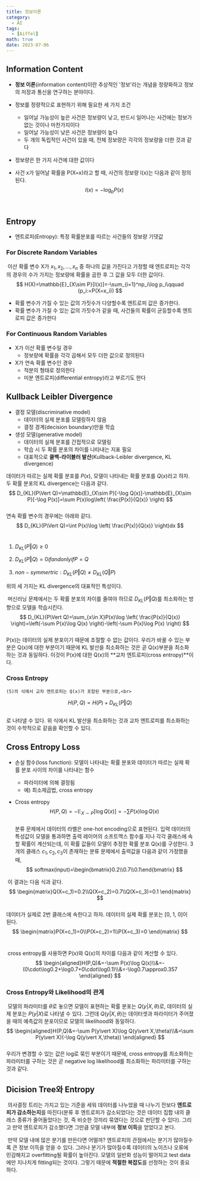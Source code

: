 ```yaml
---
title: 정보이론
category:
  - AI
tags:
  - [Aiffel]
math: true
date: 2023-07-06
---
```


## Information Content

- **정보 이론**(information content)이란 추상적인 '정보'라는 개념을 정량화하고 정보의 저장과 통신을 연구하는 분야이다.

- 정보를 정량적으로 표현하기 위해 필요한 세 가지 조건

  - 일어날 가능성이 높은 사건은 정보량이 낮고, 반드시 일어나는 사건에는 정보가 없는 것이나 마찬가지이다
  - 일어날 가능성이 낮은 사건은 정보량이 높다
  - 두 개의 독립적인 사건이 있을 때, 전체 정보량은 각각의 정보량을 더한 것과 같다

- 정보량은 한 가지 사건에 대한 값이다

- 사건 x가 일어날 확률을 P(X=x)라고 할 때, 사건의 정보량 I(x)는 다음과 같이 정의된다.<br>
  $$
  I(x)=-\log_bP(x)
  $$

​	

## Entropy

- 엔트로피(Entropy): 특정 확률분포를 따르는 사건들의 정보량 기댓값



### For Discrete Random Variables

​	이산 확률 변수 X가 $x_1,x_2,\ldots ,x_n$ 중 하나의 값을 가진다고 가정할 때 엔트로피는 각각의 경우의 수가 가지는 정보량에 확률을 곱한 후 그 값을 모두 더한 값이다.<br>
$$
H(X)=\mathbb{E}_{X\sim P}[I(x)]=-\sum_{i=1}^np_i\log p_i\qquad (p_i:=P(X=x_i))
$$

- 확률 변수가 가질 수 있는 값의 가짓수가 다양할수록 엔트로피 값은 증가한다.
- 확률 변수가 가질 수 있는 값의 가짓수가 같을 때, 사건들의 확률이 균등할수록 엔트로피 값은 증가한다



### For Continuous Random Variables

- X가 이산 확률 변수일 경우
  - 정보량에 확률을 각각 곱해서 모두 더한 값으로 정의된다
- X가 연속 확률 변수인 경우
  - 적분의 형태로 정의한다
  - 미분 엔트로피(differential entropy)라고 부르기도 한다



## Kullback Leibler Divergence

- 결정 모델(discriminative model)
  - 데이터의 실제 분포를 모델링하지 않음
  - 결정 경계(decision boundary)만을 학습
- 생성 모델(generative model)
  - 데이터의 실제 분포를 간접적으로 모델링
  - 학습 시 두 확률 분포의 차이를 나타내는 지표 필요
  - 대표적으로 **쿨백-라이블러 발산**(Kullback-Leibler divergence, KL divergence)

데이터가 따르는 실제 확률 분포를 $P(x)$, 모델이 나타내는 확률 분포를 $Q(x)$라고 하자. 두 확률 분포의 KL divergence는 다음과 같다.<br>
$$
D_{KL}(P\Vert Q)=\mathbb{E}_{X\sim P}[-\log Q(x)]-\mathbb{E}_{X\sim P}[-\log P(x)]=\sum P(x)log\left( \frac{P(x)}{Q(x)} \right)
$$
<br>연속 확률 변수의 경우에는 아래와 같다.<br>
$$
D_{KL}(P\Vert Q)=\int P(x)\log \left( \frac{P(x)}{Q(x)} \right)dx
$$
<br>

1. $D_{KL}(P\Vert Q)\geq 0$

2. $D_{KL}(P\Vert Q)=0 if and only if P=Q$

3. $non-symmertric:D_{KL}(P\Vert Q)\neq D_{KL}(Q\Vert P)$

위의 세 가지는 KL divergence의 대표적인 특성이다. 

​	머신러닝 문제에서는 두 확률 분포의 차이를 줄여야 하므로 $D_{KL}(P\Vert Q)$를 최소화하는 방향으로 모델을 학습시킨다.<br>
$$
D_{KL}(P\Vert Q)=\sum_{x\in X}P(x)\log \left( \frac{P(x)}{Q(x)} \right)=\left(-\sum P(x)\log Q(x) \right)-\left(-\sum P(x)\log P(x) \right)
$$
<br>P(x)는 데이터의 실제 분포이기 때문에 조절할 수 없는 값이다. 우리가 바꿀 수 있는 부분은 Q(x)에 대한 부분이기 때문에 KL 발산을 최소화하는 것은 곧 Q(x)부분을 최소화하는 것과 동일하다. 이것이 P(x)에 대한 Q(x)의 **교차 엔트로피(cross entropy)**이다.



### Cross Entropy

 	(5)의 식에서 교차 엔트로피는 Q(x)가 포함된 부분으로,<br>
$$
H(P,Q)=H(P)+D_{KL}(P\Vert Q)
$$
<br>로 나타낼 수 있다. 위 식에서 KL 발산을 최소화하는 것과 교차 엔트로피를 최소화하는 것이 수학적으로 같음을 확인할 수 있다.



## Cross Entropy Loss

- 손실 함수(loss function): 모델이 나타내는 확률 분포와 데이터가 따르는 실제 확률 분포 사이의 차이를 나타내는 함수

  - 파라미터에 의해 결정됨
  - 예) 최소제곱법, cross entropy

- Cross entropy<br>
  $$
  H(P,Q)=-\mathbb{E}_{X\sim P}[\log Q(x)]=-\sum P(x)\log Q(x)
  $$
  <br>	분류 문제에서 데이터의 라벨은 one-hot encoding으로 표현된다. 입력 데이터의 특성값이 모델을 통과하면 출력 레이어의 소프트맥스 함수를 지나 각각 클래스에 속할 확률이 계산되는데, 이 확률 값들이 모델이 추정한 확률 분포 Q(x)를 구성한다. 3개의 클래스 $c_1, c_2, c_3$이 존재하는 분류 문제에서 출력값을 다음과 같이 가정했을 때,<br>
  $$
  softmax(input)=\begin{bmatrix}0.2\\0.7\\0.1\end{bmatrix}
  $$
  

​			이 결과는 다음 식과 같다.<br>
$$
\begin{matrix}Q(X=c_1)=0.2\\Q(X=c_2)=0.7\\Q(X=c_3)=0.1 \end{matrix}
$$
​		<br>데이터가 실제로 2번 클래스에 속한다고 하자. 데이터의 실제 확률 분포는 [0, 1, 0]이 된다.<br>
$$
\begin{matrix}P(X=c_1)=0\\P(X=c_2)=1\\P(X=c_3)=0 \end{matrix}
$$
​	

​		cross entropy를 사용하면 P(x)와 Q(x)의 차이를 다음과 같이 계산할 수 있다.<br>
$$
\begin{aligned}H(P,Q)&=-\sum P(x)\log Q(x)\\&=-(0\cdot\log0.2+\log0.7+0\cdot\log0.1)\\&=-\log0.7\approx0.357 \end{aligned}
$$


### Cross Entropy와 Likelihood의 관계

​	모델의 파라미터를 $\theta$로 놓으면 모델이 표현하는 확률 분포는 $Q(y\vert X,\theta)$로, 데이터의 실제 분포는 $P(y\vert X)$로 나타낼 수 있다. 그런데 $Q(y\vert X,\theta)$는 데이터셋과 파라미터가 주어졌을 때의 예측값의 분포이므로 모델의 likelihood와 동일하다.<br>
$$
\begin{aligned}H(P,Q)&=-\sum P(y\vert X)\log Q(y\vert X,\theta)\\&=\sum P(y\vert X)(-\log Q(y\vert X,\theta)) \end{aligned}
$$
<br>우리가 변경할 수 있는 값은 log로 묶인 부분이기 때문에, cross entropy를 최소화하는 파라미터를 구하는 것은 곧 negative log likelihood를 최소화하는 파라미터를 구하는 것과 같다.



## Dicision Tree와 Entropy

​	의사결정 트리는 가지고 있는 기준을 세워 데이터를 나누었을 때 나누기 전보다 **엔트로피가 감소하는지**를 따진다(분류 후 엔트로피가 감소되었다는 것은 데이터 집합 내의 클래스 종류가 줄어들었다는 것, 즉 비슷한 것끼리 묶였다는 것으로 판단할 수 있다). 그리고 만약 엔트로피가 감소했다면 그만큼 모델 내부에 **정보 이득**을 얻었다고 본다.

​	만약 모델 내에 많은 분기를 만든다면 어떨까? 엔트로피의 관점에서는 분기가 많아질수록 큰 정보 이득을 얻을 수 있다. 그러나 분기가 많아질수록 데이터의 노이즈나 오류에 민감해지고 overfitting될 확률이 높아진다. 모델의 일반화 성능이 떨어지고 test data에만 지나치게 fitting되는 것이다. 그렇기 때문에 **적절한 복잡도**를 선정하는 것이 중요하다.
